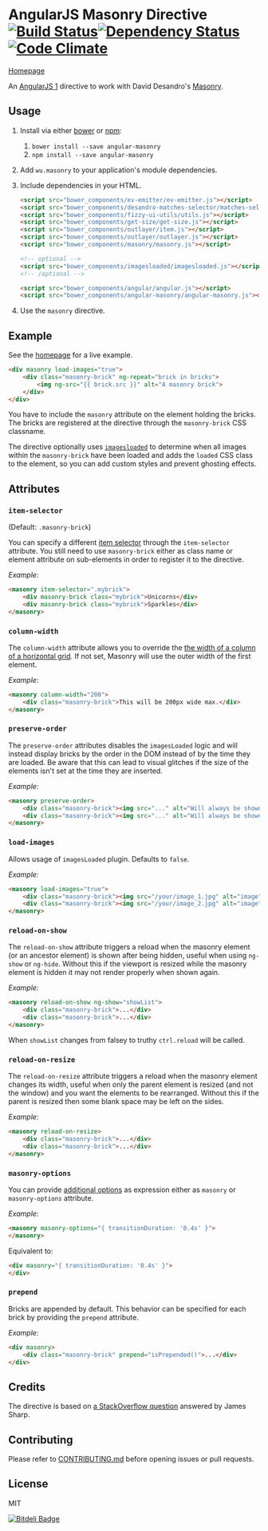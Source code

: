 # AngularJS Masonry Directive [![Build Status](https://travis-ci.org/passy/angular-masonry.svg?branch=master)](https://travis-ci.org/passy/angular-masonry)[![Dependency Status](https://gemnasium.com/passy/angular-masonry.svg)](https://gemnasium.com/passy/angular-masonry) [![Code Climate](https://codeclimate.com/github/passy/angular-masonry/badges/gpa.svg)](https://codeclimate.com/github/passy/angular-masonry)

[Homepage](https://passy.github.io/angular-masonry)

An [AngularJS 1](https://angularjs.org/) directive to work with David Desandro's [Masonry](http://masonry.desandro.com/).

## Usage

1. Install via either [bower](http://bower.io/) or [npm](https://www.npmjs.com/):
    1. `bower install --save angular-masonry`
    2. `npm install --save angular-masonry`
2. Add `wu.masonry` to your application's module dependencies.
3. Include dependencies in your HTML.
      ```html
      <script src="bower_components/ev-emitter/ev-emitter.js"></script>
      <script src="bower_components/desandro-matches-selector/matches-selector.js"></script>
      <script src="bower_components/fizzy-ui-utils/utils.js"></script>
      <script src="bower_components/get-size/get-size.js"></script>
      <script src="bower_components/outlayer/item.js"></script>
      <script src="bower_components/outlayer/outlayer.js"></script>
      <script src="bower_components/masonry/masonry.js"></script>
   
      <!-- optional -->
      <script src="bower_components/imagesloaded/imagesloaded.js"></script>
      <!-- /optional -->
   
      <script src="bower_components/angular/angular.js"></script>
      <script src="bower_components/angular-masonry/angular-masonry.js"></script>
      ```
    
4. Use the `masonry` directive.

## Example

See the [homepage](http://passy.github.io/angular-masonry) for a live example.

```html
<div masonry load-images="true">
    <div class="masonry-brick" ng-repeat="brick in bricks">
        <img ng-src="{{ brick.src }}" alt="A masonry brick">
    </div>
</div>
```

You have to include the `masonry` attribute on the element holding the bricks.
The bricks are registered at the directive through the `masonry-brick` CSS
classname.

The directive optionally uses [`imagesloaded`](https://github.com/desandro/imagesloaded)
to determine when all images within the `masonry-brick` have been loaded and adds
the `loaded` CSS class to the element, so you can add custom styles and
prevent ghosting effects.

## Attributes

### `item-selector`

(Default: `.masonry-brick`)

You can specify a different [item
selector](http://masonry.desandro.com/options.html#itemselector) through the
`item-selector` attribute. You still need to use `masonry-brick` either as class
name or element attribute on sub-elements in order to register it to the
directive.

*Example:*

```html
<masonry item-selector=".mybrick">
    <div masonry-brick class="mybrick">Unicorns</div>
    <div masonry-brick class="mybrick">Sparkles</div>
</masonry>
```

### `column-width`

The `column-width` attribute allows you to override the [the width of a column
of a horizontal grid](http://masonry.desandro.com/options.html#columnwidth). If
not set, Masonry will use the outer width of the first element.

*Example:*

```html
<masonry column-width="200">
    <div class="masonry-brick">This will be 200px wide max.</div>
</masonry>
```

### `preserve-order`

The `preserve-order` attributes disables the `imagesLoaded` logic and will
instead display bricks by the order in the DOM instead of by the time they are
loaded. Be aware that this can lead to visual glitches if the size of the
elements isn't set at the time they are inserted.

*Example:*

```html
<masonry preserve-order>
    <div class="masonry-brick"><img src="..." alt="Will always be shown 1st"></div>
    <div class="masonry-brick"><img src="..." alt="Will always be shown 2nd"></div>
</masonry>
```

### `load-images`

Allows usage of `imagesLoaded` plugin. Defaults to `false`.

*Example:*

```html
<masonry load-images="true">
    <div class="masonry-brick"><img src="/your/image_1.jpg" alt="image"/></div>
    <div class="masonry-brick"><img src="/your/image_2.jpg" alt="image"/></div>
</masonry>
```

### `reload-on-show`

The `reload-on-show` attribute triggers a reload when the masonry element (or an
ancestor element) is shown after being hidden, useful when using `ng-show` or 
`ng-hide`. Without this if the viewport is resized while the masonry element is 
hidden it may not render properly when shown again.

*Example:*

```html
<masonry reload-on-show ng-show="showList">
    <div class="masonry-brick">...</div>
    <div class="masonry-brick">...</div>
</masonry>
```

When `showList` changes from falsey to truthy `ctrl.reload` will be called.


### `reload-on-resize`

The `reload-on-resize` attribute triggers a reload when the masonry element changes
its width, useful when only the parent element is resized (and not the window) and 
you want the elements to be rearranged. Without this if the parent is resized then 
some blank space may be left on the sides.

*Example:*

```html
<masonry reload-on-resize>
    <div class="masonry-brick">...</div>
    <div class="masonry-brick">...</div>
</masonry>
```


### `masonry-options`

You can provide [additional options](http://masonry.desandro.com/options.html)
as expression either as `masonry` or `masonry-options` attribute.

*Example:*

```html
<masonry masonry-options="{ transitionDuration: '0.4s' }">
</masonry>
```

Equivalent to:

```html
<div masonry="{ transitionDuration: '0.4s' }">
</div>
```

### `prepend`

Bricks are appended by default. This behavior can be specified for each brick by
providing the `prepend` attribute.

*Example:*

```html
<div masonry>
    <div class="masonry-brick" prepend="isPrepended()">...</div>
</div>
```

## Credits

The directive is based on
[a StackOverflow question](http://stackoverflow.com/questions/16504151/masonry-with-angularjs)
answered by James Sharp.


## Contributing

Please refer to [CONTRIBUTING.md](CONTRIBUTING.md) before opening issues or pull
requests.

## License

MIT


[![Bitdeli Badge](https://d2weczhvl823v0.cloudfront.net/passy/angular-masonry/trend.png)](https://bitdeli.com/free "Bitdeli Badge")

